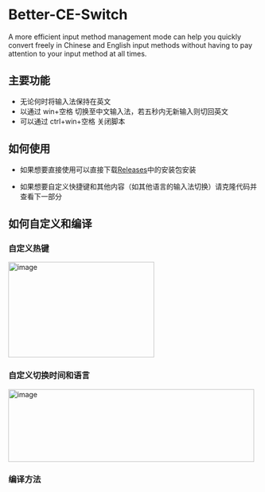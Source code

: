 # Better-CE-Switch
A more efficient input method management mode can help you quickly convert freely in Chinese and English input methods without having to pay attention to your input method at all times.

## 主要功能
- 无论何时将输入法保持在英文
- 以通过 win+空格 切换至中文输入法，若五秒内无新输入则切回英文
- 可以通过 ctrl+win+空格 关闭脚本

## 如何使用
- 如果想要直接使用可以直接下载[Releases](https://github.com/sep-zxy/Better-CE-Switch/releases)中的安装包安装

- 如果想要自定义快捷键和其他内容（如其他语言的输入法切换）请克隆代码并查看下一部分

## 如何自定义和编译

### 自定义热键
<img width="293" height="192" alt="image" src="https://github.com/user-attachments/assets/d84b4c2c-6a66-42a0-bddc-f19b3d311c33" />

### 自定义切换时间和语言
<img width="494" height="146" alt="image" src="https://github.com/user-attachments/assets/e16720d0-2cb7-45c8-9f28-4e02d308020c" />

### 编译方法
